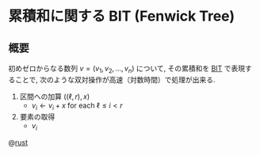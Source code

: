# 累積和に関する BIT (Fenwick Tree)

## 概要

初めゼロからなる数列 $v = (v_1, v_2, \ldots, v_n)$ について,
その累積和を [BIT](seq.bit) で表現することで, 次のような双対操作が高速（対数時間）で処理が出来る.

1. 区間への加算 $((\ell, r), x)$
    - $v_i \leftarrow v_i + x$ for each $\ell \leq i \lt r$
2. 要素の取得
    - $v_i$

@[rust](procon-rs/src/sequence/tree/bit_cumulative.rs)

